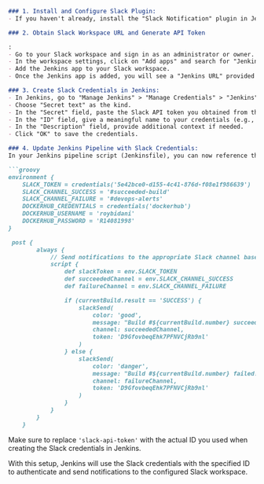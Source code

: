 
```markdown
### 1. Install and Configure Slack Plugin:
- If you haven't already, install the "Slack Notification" plugin in Jenkins. You can do this by going to "Manage Jenkins" > "Manage Plugins" > "Available" tab and searching for "Slack Notification". Install the plugin and restart Jenkins if required.

### 2. Obtain Slack Workspace URL and Generate API Token

:
- Go to your Slack workspace and sign in as an administrator or owner.
- In the workspace settings, click on "Add apps" and search for "Jenkins".
- Add the Jenkins app to your Slack workspace.
- Once the Jenkins app is added, you will see a "Jenkins URL" provided by the app. This URL will be used as the Slack Workspace URL in Jenkins.

### 3. Create Slack Credentials in Jenkins:
- In Jenkins, go to "Manage Jenkins" > "Manage Credentials" > "Jenkins" (or "Stores scoped to Jenkins") > "Global credentials (unrestricted)" > "Add Credentials".
- Choose "Secret text" as the kind.
- In the "Secret" field, paste the Slack API token you obtained from the Jenkins app integration in the Slack workspace.
- In the "ID" field, give a meaningful name to your credentials (e.g., "slack-api-token").
- In the "Description" field, provide additional context if needed.
- Click "OK" to save the credentials.

### 4. Update Jenkins Pipeline with Slack Credentials:
In your Jenkins pipeline script (Jenkinsfile), you can now reference the Slack credentials you created earlier:

```groovy
environment {
    SLACK_TOKEN = credentials('5e42bce0-d155-4c41-876d-f08e1f986639')
    SLACK_CHANNEL_SUCCESS = '#succeeded-build'
    SLACK_CHANNEL_FAILURE = '#devops-alerts'
    DOCKERHUB_CREDENTIALS = credentials('dockerhub')
    DOCKERHUB_USERNAME = 'roybidani'
    DOCKERHUB_PASSWORD = 'R14081998'
}

 post {
        always {
            // Send notifications to the appropriate Slack channel based on build status
            script {
                def slackToken = env.SLACK_TOKEN
                def succeededChannel = env.SLACK_CHANNEL_SUCCESS
                def failureChannel = env.SLACK_CHANNEL_FAILURE

                if (currentBuild.result == 'SUCCESS') {
                    slackSend(
                        color: 'good',
                        message: "Build #${currentBuild.number} succeeded!",
                        channel: succeededChannel,
                        token: 'D9GfovbeqEhk7PFNVCjRb9nl'
                    )
                } else {
                    slackSend(
                        color: 'danger',
                        message: "Build #${currentBuild.number} failed! Check the console output for details.",
                        channel: failureChannel,
                        token: 'D9GfovbeqEhk7PFNVCjRb9nl'
                    )
                }
            }
        }
    }
```

Make sure to replace `'slack-api-token'` with the actual ID you used when creating the Slack credentials in Jenkins.

With this setup, Jenkins will use the Slack credentials with the specified ID to authenticate and send notifications to the configured Slack workspace.
```

